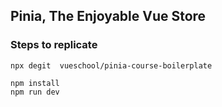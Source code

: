 ## Pinia, The Enjoyable Vue Store 

### Steps to replicate

```
npx degit  vueschool/pinia-course-boilerplate 
```
```
npm install
npm run dev
```

